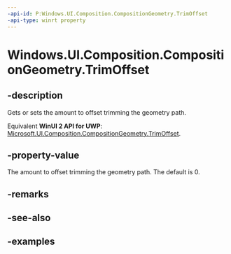 ```yaml
---
-api-id: P:Windows.UI.Composition.CompositionGeometry.TrimOffset
-api-type: winrt property
---
```


<!-- Property syntax.
public float TrimOffset { get;  set; }
-->

# Windows.UI.Composition.CompositionGeometry.TrimOffset

## -description

Gets or sets the amount to offset trimming the geometry path.

Equivalent **WinUI 2 API for UWP**: [Microsoft.UI.Composition.CompositionGeometry.TrimOffset](/windows/winui/api/microsoft.ui.composition.compositiongeometry.trimoffset).

## -property-value

The amount to offset trimming the geometry path. The default is 0.

## -remarks

## -see-also

## -examples

